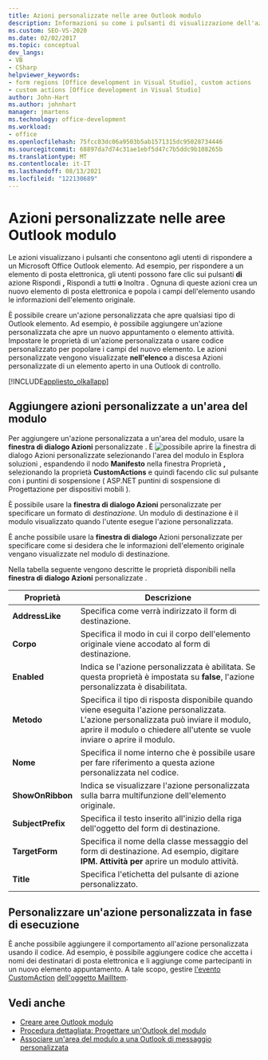 ```yaml
---
title: Azioni personalizzate nelle aree Outlook modulo
description: Informazioni su come i pulsanti di visualizzazione dell'azione, ad esempio Rispondi e Rispondi a tutti, consentono agli utenti di rispondere a un Microsoft Office Outlook elemento.
ms.custom: SEO-VS-2020
ms.date: 02/02/2017
ms.topic: conceptual
dev_langs:
- VB
- CSharp
helpviewer_keywords:
- form regions [Office development in Visual Studio], custom actions
- custom actions [Office development in Visual Studio]
author: John-Hart
ms.author: johnhart
manager: jmartens
ms.technology: office-development
ms.workload:
- office
ms.openlocfilehash: 75fcc83dc06a9503b5ab1571315dc95028734446
ms.sourcegitcommit: 68897da7d74c31ae1ebf5d47c7b5ddc9b108265b
ms.translationtype: MT
ms.contentlocale: it-IT
ms.lasthandoff: 08/13/2021
ms.locfileid: "122130689"
---
```

# <a name="custom-actions-in-outlook-form-regions"></a>Azioni personalizzate nelle aree Outlook modulo
  Le azioni visualizzano i pulsanti che consentono agli utenti di rispondere a un Microsoft Office Outlook elemento. Ad esempio, per rispondere a un elemento di posta elettronica, gli utenti possono fare clic sui pulsanti **di** azione Rispondi **,** Rispondi a tutti **o** Inoltra . Ognuna di queste azioni crea un nuovo elemento di posta elettronica e popola i campi dell'elemento usando le informazioni dell'elemento originale.

 È possibile creare un'azione personalizzata che apre qualsiasi tipo di Outlook elemento. Ad esempio, è possibile aggiungere un'azione personalizzata che apre un nuovo appuntamento o elemento attività. Impostare le proprietà di un'azione personalizzata o usare codice personalizzato per popolare i campi del nuovo elemento. Le azioni personalizzate vengono visualizzate **nell'elenco** a discesa Azioni personalizzate di un elemento aperto in una Outlook di controllo.

 [!INCLUDE[appliesto_olkallapp](../vsto/includes/appliesto-olkallapp-md.md)]

## <a name="add-custom-actions-to-a-form-region"></a>Aggiungere azioni personalizzate a un'area del modulo
 Per aggiungere un'azione personalizzata a un'area del modulo, usare la **finestra di dialogo Azioni** personalizzate .  È ![possibile](../sharepoint/media/mwellipsis.gif "Ellisse di ASP.NET Mobile Designer")  aprire la finestra di dialogo Azioni personalizzate selezionando l'area del modulo in Esplora soluzioni , espandendo il nodo **Manifesto** nella finestra Proprietà **,** selezionando la proprietà **CustomActions** e quindi facendo clic sul pulsante con i puntini di sospensione ( ASP.NET puntini di sospensione di Progettazione per dispositivi mobili ).

 È possibile usare la **finestra di dialogo Azioni** personalizzate per specificare un formato di *destinazione.* Un modulo di destinazione è il modulo visualizzato quando l'utente esegue l'azione personalizzata.

 È anche possibile usare la **finestra di dialogo** Azioni personalizzate per specificare come si desidera che le informazioni dell'elemento originale vengano visualizzate nel modulo di destinazione.

 Nella tabella seguente vengono descritte le proprietà disponibili nella **finestra di dialogo Azioni** personalizzate .

|Proprietà|Descrizione|
|--------------|-----------------|
|**AddressLike**|Specifica come verrà indirizzato il form di destinazione.|
|**Corpo**|Specifica il modo in cui il corpo dell'elemento originale viene accodato al form di destinazione.|
|**Enabled**|Indica se l'azione personalizzata è abilitata. Se questa proprietà è impostata su **false**, l'azione personalizzata è disabilitata.|
|**Metodo**|Specifica il tipo di risposta disponibile quando viene eseguita l'azione personalizzata. L'azione personalizzata può inviare il modulo, aprire il modulo o chiedere all'utente se vuole inviare o aprire il modulo.|
|**Nome**|Specifica il nome interno che è possibile usare per fare riferimento a questa azione personalizzata nel codice.|
|**ShowOnRibbon**|Indica se visualizzare l'azione personalizzata sulla barra multifunzione dell'elemento originale.|
|**SubjectPrefix**|Specifica il testo inserito all'inizio della riga dell'oggetto del form di destinazione.|
|**TargetForm**|Specifica il nome della classe messaggio del form di destinazione. Ad esempio, digitare **IPM. Attività per** aprire un modulo attività.|
|**Title**|Specifica l'etichetta del pulsante di azione personalizzato.|

## <a name="customize-a-custom-action-at-run-time"></a>Personalizzare un'azione personalizzata in fase di esecuzione
 È anche possibile aggiungere il comportamento all'azione personalizzata usando il codice. Ad esempio, è possibile aggiungere codice che accetta i nomi dei destinatari di posta elettronica e li aggiunge come partecipanti in un nuovo elemento appuntamento. A tale scopo, gestire [l'evento CustomAction](/office/vba/api/Outlook.MailItem.CustomAction) [dell'oggetto MailItem](/office/vba/api/Outlook.MailItem).

## <a name="see-also"></a>Vedi anche
- [Creare aree Outlook modulo](../vsto/creating-outlook-form-regions.md)
- [Procedura dettagliata: Progettare un'Outlook del modulo](../vsto/walkthrough-designing-an-outlook-form-region.md)
- [Associare un'area del modulo a una Outlook di messaggio personalizzata](../vsto/associating-a-form-region-with-an-outlook-message-class.md)
